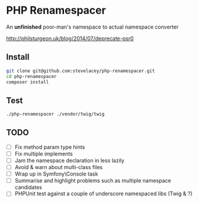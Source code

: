 PHP Renamespacer
================

An **unfinished** poor-man's namespace to actual namespace converter

http://philsturgeon.uk/blog/2014/07/deprecate-psr0

Install
-------

```sh
git clone git@github.com:stevelacey/php-renamespacer.git
cd php-renamespacer
composer install
```

Test
----

```sh
./php-renamespacer ./vendor/twig/twig
```

TODO
----

- [ ] Fix method param type hints
- [ ] Fix multiple implements
- [ ] Jam the namespace declaration in less lazily
- [ ] Avoid & warn about multi-class files
- [ ] Wrap up in Symfony\Console task
- [ ] Summarise and highlight problems such as multiple namespace candidates
- [ ] PHPUnit test against a couple of underscore namespaced libs (Twig & ?)
